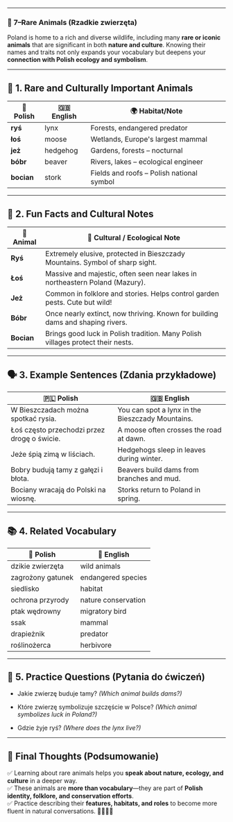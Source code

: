 
---
### 📌 **7–Rare Animals (Rzadkie zwierzęta)**

Poland is home to a rich and diverse wildlife, including many **rare or iconic animals** that are significant in both **nature and culture**. Knowing their names and traits not only expands your vocabulary but deepens your **connection with Polish ecology and symbolism**.

---

## 🐾 **1. Rare and Culturally Important Animals**

|🐾 **Polish**|🇬🇧 **English**|🌍 **Habitat/Note**|
|---|---|---|
|**ryś**|lynx|Forests, endangered predator|
|**łoś**|moose|Wetlands, Europe's largest mammal|
|**jeż**|hedgehog|Gardens, forests – nocturnal|
|**bóbr**|beaver|Rivers, lakes – ecological engineer|
|**bocian**|stork|Fields and roofs – Polish national symbol|

---

## 📸 **2. Fun Facts and Cultural Notes**

|🐾 **Animal**|📖 **Cultural / Ecological Note**|
|---|---|
|**Ryś**|Extremely elusive, protected in Bieszczady Mountains. Symbol of sharp sight.|
|**Łoś**|Massive and majestic, often seen near lakes in northeastern Poland (Mazury).|
|**Jeż**|Common in folklore and stories. Helps control garden pests. Cute but wild!|
|**Bóbr**|Once nearly extinct, now thriving. Known for building dams and shaping rivers.|
|**Bocian**|Brings good luck in Polish tradition. Many Polish villages protect their nests.|

---

## 🗣️ **3. Example Sentences (Zdania przykładowe)**

|🇵🇱 **Polish**|🇬🇧 **English**|
|---|---|
|W Bieszczadach można spotkać rysia.|You can spot a lynx in the Bieszczady Mountains.|
|Łoś często przechodzi przez drogę o świcie.|A moose often crosses the road at dawn.|
|Jeże śpią zimą w liściach.|Hedgehogs sleep in leaves during winter.|
|Bobry budują tamy z gałęzi i błota.|Beavers build dams from branches and mud.|
|Bociany wracają do Polski na wiosnę.|Storks return to Poland in spring.|

---

## 📚 **4. Related Vocabulary**

|🌿 **Polish**|🌿 **English**|
|---|---|
|dzikie zwierzęta|wild animals|
|zagrożony gatunek|endangered species|
|siedlisko|habitat|
|ochrona przyrody|nature conservation|
|ptak wędrowny|migratory bird|
|ssak|mammal|
|drapieżnik|predator|
|roślinożerca|herbivore|

---

## 🧠 **5. Practice Questions (Pytania do ćwiczeń)**

- Jakie zwierzę buduje tamy? _(Which animal builds dams?)_
    
- Które zwierzę symbolizuje szczęście w Polsce? _(Which animal symbolizes luck in Poland?)_
    
- Gdzie żyje ryś? _(Where does the lynx live?)_
    

---

## 🎯 **Final Thoughts (Podsumowanie)**

✅ Learning about rare animals helps you **speak about nature, ecology, and culture** in a deeper way.  
✅ These animals are **more than vocabulary**—they are part of **Polish identity, folklore, and conservation efforts**.  
✅ Practice describing their **features, habitats, and roles** to become more fluent in natural conversations. 🐾🌲🇵🇱